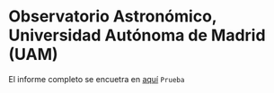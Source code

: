 # Observatorio Astronómico, Universidad Autónoma de Madrid (UAM)

El informe completo se encuetra en [aquí](https://github.com/angelaabad/Astronomical_Observatory_UAM/blob/main/Introduccion_a_la_espectroscopia_observacional.pdf)
`Prueba`

